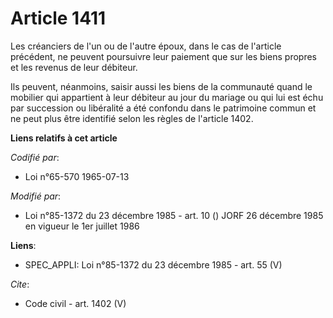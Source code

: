 # Article 1411

Les créanciers de l'un ou de l'autre époux, dans le cas de l'article précédent, ne peuvent poursuivre leur paiement que sur
les biens propres et les revenus de leur débiteur. 

Ils peuvent, néanmoins, saisir aussi les biens de la communauté quand le mobilier qui appartient à leur débiteur au jour du
mariage ou qui lui est échu par succession ou libéralité a été confondu dans le patrimoine commun et ne peut plus être
identifié selon les règles de l'article 1402.

**Liens relatifs à cet article**

_Codifié par_:

  - Loi n°65-570 1965-07-13

_Modifié par_:

  - Loi n°85-1372 du 23 décembre 1985 - art. 10 () JORF 26 décembre 1985 en vigueur le 1er juillet 1986

**Liens**:

  - SPEC_APPLI: Loi n°85-1372 du 23 décembre 1985 - art. 55 (V)

_Cite_:

  - Code civil - art. 1402 (V)
